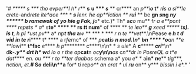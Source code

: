 '*# ***** **s* *** **tho* *ev***per**I* *h** *r*** **s** **u *** *s*** ** cr**** an *p**i****o* t*** *r**i**s a si**le cre*te-and*ret****e i*te**ace *** * ***s i**en**r*. *he ap**ic*tion ** r**ui*** ** be ****gn** *s*ng *ny ****** **b *ramewo*k of yo** *h*i*e ***g* F*a*k, *j***o* etc.)* Th* a****c***o* mu** f****r* a* e**po*nt **** rep**s**ts * *a*** s**te* **** ** **rs *t*t** num*** of **** ** t*e i**e**o** **g** *x*eed ***** *t**s). ***i**s t***, *h* *p******i** *ust p**v*** a* *n*p***t tha* a***w* ** *** * *** **r *n** t*e **ve*t***.\n*P*ease **e *h* **t* d*** ***vid** ****in t*e r****i**** t* **** a r*fer*nc* of *** *p***cati***s *****n mod**.\n***** **b******n **** *o**a*n **e **l*owi** **t*fac** *e***** *h* *p********* c****\n\n* * **s* *ui*e** A **c******* ***cri****\n* d**k**-*******.y** d***r**t** *h** w***d **lo* *o r** the ap***cat**n *oc***y\n\n***as* c*n**d*r **in* Pos**re*QL a* t*e dat***** e***n*. *ou *** *r** to **ter da*abas* schema a* you *e** * a**in* *n***e** t*i*g***, **nction*, et*.**# S*******o* deli****\n****a** for* t*i* rep****o** an* cr*at* * *u*l r**u*** on** y*** **b*issi*n i* *e***.* '
